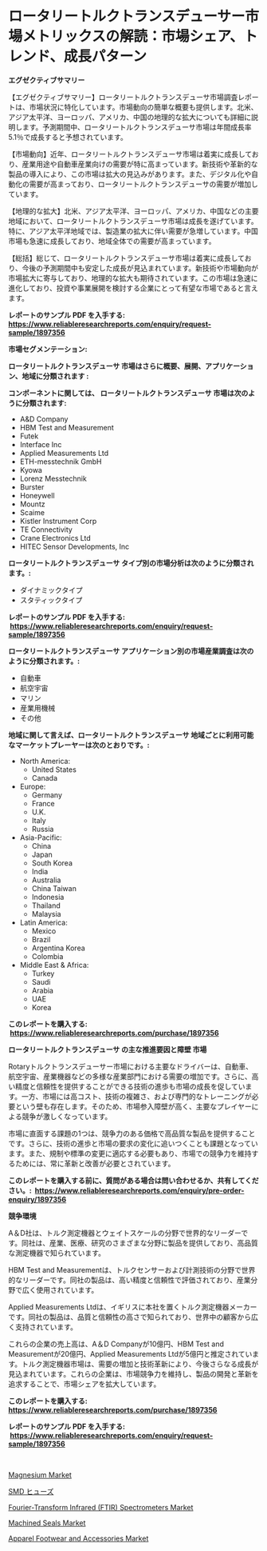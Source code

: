 <p><h1>ロータリートルクトランスデューサー市場メトリックスの解読：市場シェア、トレンド、成長パターン</h1></p><p><strong>エグゼクティブサマリー</strong></p>
<p><p>【エグゼクティブサマリー】ロータリートルクトランスデューサ市場調査レポートは、市場状況に特化しています。市場動向の簡単な概要も提供します。北米、アジア太平洋、ヨーロッパ、アメリカ、中国の地理的な拡大についても詳細に説明します。予測期間中、ロータリートルクトランスデューサ市場は年間成長率5.1％で成長すると予想されています。</p><p>【市場動向】近年、ロータリートルクトランスデューサ市場は着実に成長しており、産業用途や自動車産業向けの需要が特に高まっています。新技術や革新的な製品の導入により、この市場は拡大の見込みがあります。また、デジタル化や自動化の需要が高まっており、ロータリートルクトランスデューサの需要が増加しています。</p><p>【地理的な拡大】北米、アジア太平洋、ヨーロッパ、アメリカ、中国などの主要地域において、ロータリートルクトランスデューサ市場は成長を遂げています。特に、アジア太平洋地域では、製造業の拡大に伴い需要が急増しています。中国市場も急速に成長しており、地域全体での需要が高まっています。</p><p>【総括】総じて、ロータリートルクトランスデューサ市場は着実に成長しており、今後の予測期間中も安定した成長が見込まれています。新技術や市場動向が市場拡大に寄与しており、地理的な拡大も期待されています。この市場は急速に進化しており、投資や事業展開を検討する企業にとって有望な市場であると言えます。</p></p>
<p><strong>レポートのサンプル PDF を入手する: <a href="https://www.reliableresearchreports.com/enquiry/request-sample/1897356">https://www.reliableresearchreports.com/enquiry/request-sample/1897356</a></strong></p>
<p><strong>市場セグメンテーション:</strong></p>
<p><strong> ロータリートルクトランスデューサ 市場はさらに概要、展開、アプリケーション、地域に分類されます :</strong></p>
<p><strong>コンポーネントに関しては、 ロータリートルクトランスデューサ 市場は次のように分類されます: &nbsp;</strong></p>
<p><ul><li>A&D Company</li><li>HBM Test and Measurement</li><li>Futek</li><li>Interface Inc</li><li>Applied Measurements Ltd</li><li>ETH-messtechnik GmbH</li><li>Kyowa</li><li>Lorenz Messtechnik</li><li>Burster</li><li>Honeywell</li><li>Mountz</li><li>Scaime</li><li>Kistler Instrument Corp</li><li>TE Connectivity</li><li>Crane Electronics Ltd</li><li>HITEC Sensor Developments, Inc</li></ul></p>
<p><strong> ロータリートルクトランスデューサ タイプ別の市場分析は次のように分類されます。:</strong></p>
<p><ul><li>ダイナミックタイプ</li><li>スタティックタイプ</li></ul></p>
<p><strong>レポートのサンプル PDF を入手する: &nbsp;<a href="https://www.reliableresearchreports.com/enquiry/request-sample/1897356">https://www.reliableresearchreports.com/enquiry/request-sample/1897356</a></strong></p>
<p><strong> ロータリートルクトランスデューサ アプリケーション別の市場産業調査は次のように分類されます。:</strong></p>
<p><ul><li>自動車</li><li>航空宇宙</li><li>マリン</li><li>産業用機械</li><li>その他</li></ul></p>
<p><strong>地域に関して言えば、ロータリートルクトランスデューサ 地域ごとに利用可能なマーケットプレーヤーは次のとおりです。:</strong></p>
<p><ul>
    <li>
        North America:
        <ul>
            <li>United States</li>
            <li>Canada</li>
        </ul>
    </li>
    <li>
        Europe:
        <ul>
            <li>Germany</li>
            <li>France</li>
            <li>U.K.</li>
            <li>Italy</li>
            <li>Russia</li>
        </ul>
    </li>
    <li>
        Asia-Pacific:
        <ul>
            <li>China</li>
            <li>Japan</li>
            <li>South Korea</li>
            <li>India</li>
            <li>Australia</li>
            <li>China Taiwan</li>
            <li>Indonesia</li>
            <li>Thailand</li>
            <li>Malaysia</li>
        </ul>
    </li>
    <li>
        Latin America:
        <ul>
            <li>Mexico</li>
            <li>Brazil</li>
            <li>Argentina Korea</li>
            <li>Colombia</li>
        </ul>
    </li>
    <li>
        Middle East & Africa:
        <ul>
            <li>Turkey</li>
            <li>Saudi</li>
            <li>Arabia</li>
            <li>UAE</li>
            <li>Korea</li>
        </ul>
    </li>
    </ul></p>
<p><strong>このレポートを購入する: &nbsp;<a href="https://www.reliableresearchreports.com/purchase/1897356">https://www.reliableresearchreports.com/purchase/1897356</a></strong></p>
<p><strong>ロータリートルクトランスデューサ の主な推進要因と障壁 市場</strong></p>
<p><p>Rotaryトルクトランスデューサー市場における主要なドライバーは、自動車、航空宇宙、産業機器などの多様な産業部門における需要の増加です。さらに、高い精度と信頼性を提供することができる技術の進歩も市場の成長を促しています。一方、市場には高コスト、技術の複雑さ、および専門的なトレーニングが必要という壁も存在します。そのため、市場参入障壁が高く、主要なプレイヤーによる競争が激しくなっています。</p><p>市場に直面する課題の1つは、競争力のある価格で高品質な製品を提供することです。さらに、技術の進歩と市場の要求の変化に追いつくことも課題となっています。また、規制や標準の変更に適応する必要もあり、市場での競争力を維持するためには、常に革新と改善が必要とされています。</p></p>
<p><strong>このレポートを購入する前に、質問がある場合は問い合わせるか、共有してください。:&nbsp; <a href="https://www.reliableresearchreports.com/enquiry/pre-order-enquiry/1897356">https://www.reliableresearchreports.com/enquiry/pre-order-enquiry/1897356</a></strong></p>
<p><strong>競争環境</strong></p>
<p><p>A＆D社は、トルク測定機器とウェイトスケールの分野で世界的なリーダーです。同社は、産業、医療、研究のさまざまな分野に製品を提供しており、高品質な測定機器で知られています。</p><p>HBM Test and Measurementは、トルクセンサーおよび計測技術の分野で世界的なリーダーです。同社の製品は、高い精度と信頼性で評価されており、産業分野で広く使用されています。</p><p>Applied Measurements Ltdは、イギリスに本社を置くトルク測定機器メーカーです。同社の製品は、品質と信頼性の高さで知られており、世界中の顧客から広く支持されています。</p><p>これらの企業の売上高は、A＆D Companyが10億円、HBM Test and Measurementが20億円、Applied Measurements Ltdが5億円と推定されています。トルク測定機器市場は、需要の増加と技術革新により、今後さらなる成長が見込まれています。これらの企業は、市場競争力を維持し、製品の開発と革新を追求することで、市場シェアを拡大しています。</p></p>
<p><strong>このレポートを購入する: &nbsp; <a href="https://www.reliableresearchreports.com/purchase/1897356">https://www.reliableresearchreports.com/purchase/1897356</a></strong></p>
<p><strong>レポートのサンプル PDF を入手する: &nbsp;<a href="https://www.reliableresearchreports.com/enquiry/request-sample/1897356">https://www.reliableresearchreports.com/enquiry/request-sample/1897356</a></strong><strong></strong></p>
<p>&nbsp;</p>
<p><p><a href="https://github.com/markusgodoy/Market-Research-Report-List-2/blob/main/magnesium-market.md">Magnesium Market</a></p><p><a href="https://github.com/mohamedbakry57/Market-Research-Report-List-2/blob/main/3783547190807.md">SMD ヒューズ</a></p><p><a href="https://issuu.com/reportprime-2/docs/fourier-transform-infrared-ftir-spectrometers-mark">Fourier-Transform Infrared (FTIR) Spectrometers Market</a></p><p><a href="https://github.com/luckyshygirl/Market-Research-Report-List-3/blob/main/machined-seals-market.md">Machined Seals Market</a></p><p><a href="https://cute-banjo-8ca.notion.site/Apparel-Footwear-and-Accessories-Market-Research-Report-Provides-thorough-Industry-Overview-which-o-1021ee243bf74b8995bf09b72662d68d">Apparel Footwear and Accessories Market</a></p></p>